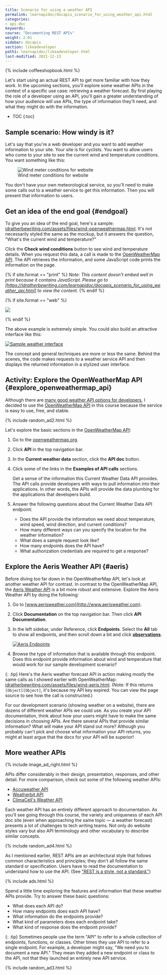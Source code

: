 ```yaml
---
title: Scenario for using a weather API
permalink: learnapidoc/docapis_scenario_for_using_weather_api.html
categories:
- api-doc
keywords:
course: "Documenting REST APIs"
weight: 2.01
sidebar: docapis
section: likeadeveloper
path1: learnapidoc/likeadeveloper.html
last-modified: 2021-12-13
---
```


{% include coffeeshopbook.html %}

Let's start using an actual REST API to get more familiar with how they work. In the upcoming sections, you'll explore some weather APIs in the context of a specific use case: retrieving a weather forecast. By first playing the role of a developer using an API, you'll gain a greater understanding of how your audience will use APIs, the type of information they'll need, and what they might do with the information.

* TOC
{:toc}

## Sample scenario: How windy is it?

Let's say that you're a web developer and you want to add weather information to your site. Your site is for cyclists. You want to allow users who come to your site to see the current wind and temperature conditions. You want something like this:

<figure><img class="docimage small" src="{{site.api_media}}/restapi_windycall.svg" alt="Wind meter conditions for website" /><figcaption>Wind meter conditions for website</figcaption></figure>

You don't have your own meteorological service, so you'll need to make some calls out to a weather service to get this information. Then you will present that information to users.

## Get an idea of the end goal {#endgoal}

To give you an idea of the end goal, here's a sample: [idratherbewriting.com/assets/files/wind-openweathermap.html](https://idratherbewriting.com/assets/files/wind-openweathermap.html). It's not necessarily styled the same as the mockup, but it answers the question, "What's the current wind and temperature?"

Click the **Check wind conditions** button to see wind and temperature details. When you request this data, a call is made to the [OpenWeatherMap API](https://openweathermap.org/api). The API retrieves the information, and some JavaScript code prints the information on the page.

{% if site.format == "print" %}
*Note: This content doesn't embed well in print because it contains JavaScript. Please go to [https://idratherbewriting.com/learnapidoc/docapis_scenario_for_using_weather_api.html] to view the content.*
{% endif %}

{% if site.format == "web" %}

<a target="_blank" href="https://idratherbewriting.com/assets/files/wind-openweathermap.html" class="noExtIcon"><img src="{{site.api_media}}/checkwindconditions.png" class="medium" /></a>

{% endif %}

The above example is extremely simple. You could also build an attractive interface like this:

<a class="noCrossRef" href="https://weather.yahoo.com/united-states/california/santa-clara-2488836/" class="noExtIcon"><img class="medium" src="{{site.api_media}}/attractiveinterfaceweather.png" alt="Sample weather interface" /></a>

The concept and general techniques are more or less the same. Behind the scenes, the code makes requests to a weather service API and then displays the returned information in a stylized user interface.

##  <i class="fa fa-user-circle"></i> Activity: Explore the OpenWeatherMap API {#explore_openweathermap_api}

Although there are [many good weather API options for developers](https://superdevresources.com/weather-forecast-api-for-developing-apps/), I decided to use the [OpenWeatherMap API](https://openweathermap.org) in this course because the service is easy to use, free, and stable.

{% include random_ad2.html %}

Let's explore the basic sections in the [OpenWeatherMap API](https://openweathermap.org/api/):

1.  Go to the [openweathermap.org](https://openweathermap.org).
2.  Click **API** in the top navigation bar.
3.  In the **Current weather data** section, click the **API doc** button.
4.  Click some of the links in the **Examples of API calls** sections.

    Get a sense of the information this Current Weather Data API provides. The API calls provide developers with ways to pull information into their applications. In other words, the APIs will provide the data plumbing for the applications that developers build.

5.  Answer the following questions about the Current Weather Data API endpoint:

    * Does the API provide the information we need about temperature, wind speed, wind direction, and current conditions?
    * How many different ways can you specify the location for the weather information?
    * What does a sample request look like?
    * How many endpoints does the API have?
    * What authorization credentials are required to get a response?

## Explore the Aeris Weather API {#aeris}

Before diving too far down in the OpenWeatherMap API, let's look at another weather API for contrast. In contrast to the OpenWeatherMap API, the [Aeris Weather API](http://www.aerisweather.com/) is a bit more robust and extensive. Explore the Aeris Weather API by doing the following:

1. Go to [www.aerisweather.com](http://www.aerisweather.com).
2. Click **Documentation** on the top navigation bar. Then click **API Documentation**.
3. In the left sidebar, under Reference, click **Endpoints**. Select the **All** tab to show all endpoints, and then scroll down a bit and click **[observations](https://www.aerisweather.com/support/docs/api/reference/endpoints/observations/)**.

	<a class="noCrossRef" href="https://www.aerisweather.com/support/docs/api/reference/endpoints/observations/" class="noExtIcon"><img class="medium" src="{{site.api_media}}/aerisweather3.png" alt="Aeris Endpoints" /></a>

4. Browse the type of information that is available through this endpoint. Does this endpoint provide information about wind and temperature that would work for our sample development scenario?

{: .tip}
Here's the Aeris weather forecast API in action making mostly the same calls as I showed earlier with OpenWeatherMap: <a href="https://idratherbewriting.com/assets/files/wind-aeris.html" alt="Aeris example">idratherbewriting.com/assets/files/wind-aeris.html</a>. (Note: If this returns `[Object][Object]`, it's because my API key expired. You can view the page source to see how the call is constructed.)

For our development scenario (showing weather on a website), there are dozens of different weather APIs we could use. As you create your API documentation, think about how your users might have to make the same decisions in choosing APIs. Are there several APIs that provide similar information? What will make your API stand out more? Although you probably can't pick and choose what information your API returns, you might at least argue that the docs for your API will be superior!

## <i class="fa fa-user-circle"></i> More weather APIs

{% include image_ad_right.html %}

APIs differ considerably in their design, presentation, responses, and other detail. For more comparison, check out some of the following weather APIs:

* [Accuweather API](https://developer.accuweather.com/)
* [Weatherbit API](https://www.weatherbit.io/api)
* [ClimaCell's Weather API](https://www.climacell.co/weather-api/)

Each weather API has an entirely different approach to documentation. As you'll see going through this course, the variety and uniqueness of each API doc site (even when approaching the same topic &mdash; a weather forecast) presents a lot of challenges to tech writing teams. Not only do website styles vary but also API terminology and other vocabulary to describe similar concepts.

{% include random_ad4.html %}

As I mentioned earlier, REST APIs are an architectural style that follows common characteristics and principles; they don't all follow the same standard or specification. Users have to read the documentation to understand how to use the API. (See ["REST is a style, not a standard."](docapis_what_is_a_rest_api.html#rest-is-a-style-not-a-standard))

{% include ads.html %}

Spend a little time exploring the features and information that these weather APIs provide. Try to answer these basic questions:

* What does each API do?
* How many endpoints does each API have?
* What information do the endpoints provide?
* What kind of parameters does each endpoint take?
* What kind of response does the endpoint provide?

{: .tip}
Sometimes people use the term \"API\" to refer to a whole collection of endpoints, functions, or classes. Other times they use API to refer to a single endpoint. For example, a developer might say, \"We need you to document a new API.\" They mean they added a new endpoint or class to the API, not that they launched an entirely new API service.

{% include random_ad3.html %}
